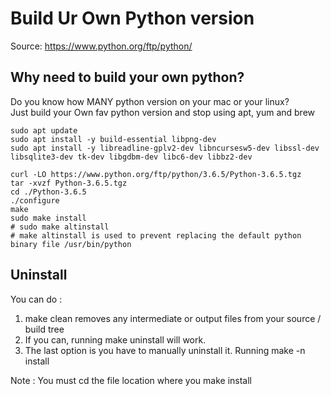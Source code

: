 # Build Ur Own Python version

Source: <a herf='https://www.python.org/ftp/python/'>https://www.python.org/ftp/python/</a>

## Why need to build your own python?
Do you know how MANY python version on your mac or your linux?\
Just build your Own fav python version and stop using apt, yum and brew

```
sudo apt update
sudo apt install -y build-essential libpng-dev
sudo apt install -y libreadline-gplv2-dev libncursesw5-dev libssl-dev libsqlite3-dev tk-dev libgdbm-dev libc6-dev libbz2-dev

curl -LO https://www.python.org/ftp/python/3.6.5/Python-3.6.5.tgz
tar -xvzf Python-3.6.5.tgz
cd ./Python-3.6.5 
./configure 
make
sudo make install
# sudo make altinstall
# make altinstall is used to prevent replacing the default python binary file /usr/bin/python
```

## Uninstall
You can do :

1. make clean removes any intermediate or output files from your source / build tree
1. If you can, running make uninstall will work.
1. The last option is you have to manually uninstall it. Running make -n install

Note : You must cd the file location where you make install
